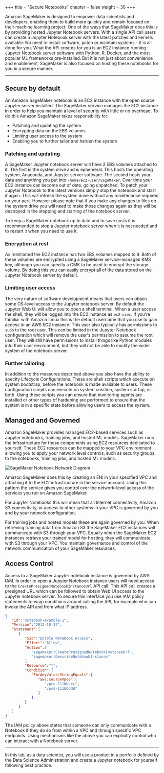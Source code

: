 +++
title = "Secure Notebooks"
chapter = false
weight = 30
+++

Amazon SageMaker is designed to empower data scientists and developers, enabling them to build more quickly and remain focused on their machine learning project.  One of the ways that SageMaker does this is by providing hosted Jupyter Notebook servers.  With a single API call users can create a Jupyter Notebook server with the latest patches and kernels available.  No need to install software, patch or maintain systems - it is all done for you.  What the API creates for you is an EC2 instance running Jupyter Notebook server software with Python, R, Docker, and the most popular ML frameworks pre-installed.  But it is not just about convenience and enablement, SageMaker is also focused on hosting these notebooks for you in a secure manner.  

---

## Secure by default

An Amazon SageMaker notebook is an EC2 instance with the open source Jupyter server installed.  The SageMaker service manages the EC2 instance in order to help you maintain a level of security with little or no overhead.  To do this Amazon SageMaker takes responsibility for:

 - Patching and updating the system
 - Encrypting data on the EBS volumes
 - Limiting user access to the system
 - Enabling you to further tailor and harden the system

### Patching and updating

A SageMaker Jupyter notebook server will have 2 EBS volumes attached to it.  The first is the system drive and is ephemeral.  This hosts the operating system, Anaconda, and Jupyter server software.  The second hosts your data and anything you put into `/home/ec2-user/SageMaker`.  Over time your EC2 instance can become out of date, going unpatched.  To patch your Jupyter Notebook to the latest versions simply stop the notebook and start it again.  This will refresh the system drive without any maintenance required on your part.  However please note that if you make any changes to files on the system drive you will need to make those changes again as they will be destroyed in the stopping and starting of the notebook server.

To keep a SageMaker notebook up to date and to save costs it is recommended to stop a Jupyter notebook server when it is not needed and to restart it when you need to use it.

### Encryption at rest

As mentioned the EC2 instance has two EBS volumes mapped to it.  Both of these volumes are encrypted using a SageMaker service-managed KMS key, although you can specify a CMK to be used to encrypt the storage volume.  By doing this you can easily encrypt all of the data stored on the Jupyter Notebook server by default.  

### Limiting user access

The very nature of software development means that users can obtain some OS-level access to the Jupyter notebook server.  By default the Jupyter Web UI will allow you to open a shell terminal.  When a user access the shell, they will be logged into the EC2 instance as `ec2-user`.  If you're familiar with Amazon Linux this is the default username that you use to gain access to an AWS EC2 instance.  This user also typically has permissions to `sudo` to the root user.  This can be limited in the Jupyter Notebook configuration which will remove the user's permission to assume the root user.  They will still have permissions to install things like Python modules into their user environment, but they will not be able to modify the wider system of the notebook server.

### Further tailoring

In addition to the measures described above you also have the ability to specify Lifecycle Configurations.  These are shell scripts which execute on system bootstrap, before the notebook is made available to users.  These configuration scripts can execute on system creation, system startup, or both.  Using these scripts you can ensure that monitoring agents are installed or other types of hardening are performed to ensure that the system is in a specific state before allowing users to access the system.

## Managed and Governed

Amazon SageMaker provides managed EC2-based services such as Jupyter notebooks, training jobs, and hosted ML models.  SageMaker runs the infrastructure for these components using EC2 resources dedicated to yourself.  These EC2 resources can be mapped to your VPC environment allowing you to apply your network level controls, such as security groups, to the notebooks, training jobs, and hosted ML models.

![SageMaker Notebook Network Diagram](/images/notebook_network.png)

Amazon SageMaker does this by creating an ENI in your specified VPC and attaching it to the EC2 infrastructure in the service account.  Using this pattern the service gives you control over the network-level access of the services you run on Amazon SageMaker.  

For Jupyter Notebooks this will mean that all Internet connectivity, Amazon S3 connectivity, or access to other systems in your VPC is governed by you and by your network configuration.

For training jobs and hosted models these are again governed by you.  When retrieving training data from Amazon S3 the SageMaker EC2 instances will communicate with S3 through your VPC.  Equally when the SageMaker EC2 instances retrieve your trained model for hosting, they will communicate with S3 through your VPC.  You maintain governance and control of the network communication of your SageMaker resources.

## Access Control

Access to a SageMaker Jupyter notebook instance is goverend by AWS IAM.  In order to open a Jupyter Notebook instance users will need access to the `CreatePresignedNotebookInstanceUrl` API call.  This API call creates a presigned URL which can be followed to obtain Web UI access to the Jupyter notebook server.  To secure this interface you use IAM policy statements to wrap conditions around calling the API, for example who can invoke the API and from what IP address.  

```json
{
   "Id":"notebook-example-1",
   "Version":"2012-10-17",
   "Statement":[
      {
         "Sid":"Enable Notebook Access",
         "Effect":"Allow",
         "Action":[
            "sagemaker:CreatePresignedNotebookInstanceUrl",
            "sagemaker:DescribeNotebookInstance"
         ],
         "Resource":"*",
         "Condition":{
            "ForAnyValue:StringEquals":{
               "aws:sourceVpce":[
                  "vpce-111bbccc",
                  "vpce-111bbddd"
               ]
            }
         }
      }
   ]
}
```

The IAM policy above states that someone can only communicate with a Notebook if they do so from within a VPC and through specific VPC endpoints.  Using mechanisms like the above you can explicitly control who can interact with a Notebook server.  

---

In this lab, as a data scientist, you will use a product in a portfolio defined by the Data Science Administration and create a Jupyter notebook for yourself following best practice.